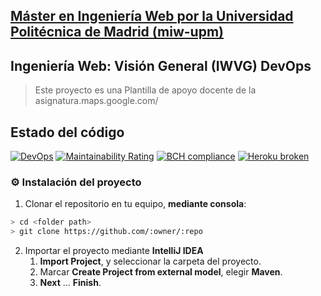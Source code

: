 ## [Máster en Ingeniería Web por la Universidad Politécnica de Madrid (miw-upm)](http://miw.etsisi.upm.es)
## Ingeniería Web: Visión General (IWVG) DevOps
> Este proyecto es una Plantilla de apoyo docente de la asignatura.maps.google.com/

## Estado del código
[![DevOps](https://github.com/marinasayols/devops-funcioneslambda-msayols/actions/workflows/test.yml/badge.svg)](https://github.com/marinasayols/devops-funcioneslambda-msayols/actions/workflows/test.yml)
[![Maintainability Rating](https://sonarcloud.io/api/project_badges/measure?project=marinasayols_devops-funcioneslambda-msayols&metric=sqale_rating)](https://sonarcloud.io/dashboard?id=marinasayols_devops-funcioneslambda-msayols)
[![BCH compliance](https://bettercodehub.com/edge/badge/marinasayols/devops-funcioneslambda-msayols?branch=develop)](https://bettercodehub.com/)
[![Heroku broken](https://iwvg-devops-sayols-marina.herokuapp.com/system/version-badge)](https://iwvg-devops-sayols-marina.herokuapp.com/swagger-ui.html)

### :gear: Instalación del proyecto
1. Clonar el repositorio en tu equipo, **mediante consola**:
```sh
> cd <folder path>
> git clone https://github.com/:owner/:repo
```
2. Importar el proyecto mediante **IntelliJ IDEA**
   1. **Import Project**, y seleccionar la carpeta del proyecto.
   1. Marcar **Create Project from external model**, elegir **Maven**.
   1. **Next** … **Finish**.
